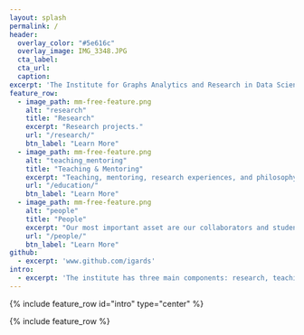 ```yaml
---
layout: splash
permalink: /
header:
  overlay_color: "#5e616c"
  overlay_image: IMG_3348.JPG
  cta_label: 
  cta_url: 
  caption:
excerpt: 'The Institute for Graphs Analytics and Research in Data Science (IGARDS) is an international institute of scholars with facilities housed in the beautiful Harbor Walk facilities of the College of Charleston. The institute has a three-part vision for the foundations of data science: a problem-driven focus, a strong interaction between theory and practice, and deliberate, balanced training of the data science team.'
feature_row:
  - image_path: mm-free-feature.png
    alt: "research"
    title: "Research"
    excerpt: "Research projects."
    url: "/research/"
    btn_label: "Learn More"
  - image_path: mm-free-feature.png
    alt: "teaching_mentoring"
    title: "Teaching & Mentoring"
    excerpt: "Teaching, mentoring, research experiences, and philosophy."
    url: "/education/"
    btn_label: "Learn More"
  - image_path: mm-free-feature.png
    alt: "people"
    title: "People"
    excerpt: "Our most important asset are our collaborators and students."
    url: "/people/"
    btn_label: "Learn More"
github:
  - excerpt: 'www.github.com/igards'
intro:
  - excerpt: 'The institute has three main components: research, teaching & mentoring, and most importantly, its members.'
---
```


{% include feature_row id="intro" type="center" %}

{% include feature_row %}
